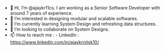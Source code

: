 - 👋 Hi, I’m @ajaykr11cs. I am working as a Senior Software Developer with around 7 years of experience.
- 👀 I’m interested in designing modular and scalable softwares.
- 🌱 I’m currently learning System Design and refreshing data structures.
- 💞️ I’m looking to collaborate on System Designs.
- 📫 How to reach me : 
        - LinkedIn : https://www.linkedin.com/in/ajaykrnitsk10/

<!---
ajaykr11cs/ajaykr11cs is a ✨ special ✨ repository because its `README.md` (this file) appears on your GitHub profile.
You can click the Preview link to take a look at your changes.
--->
